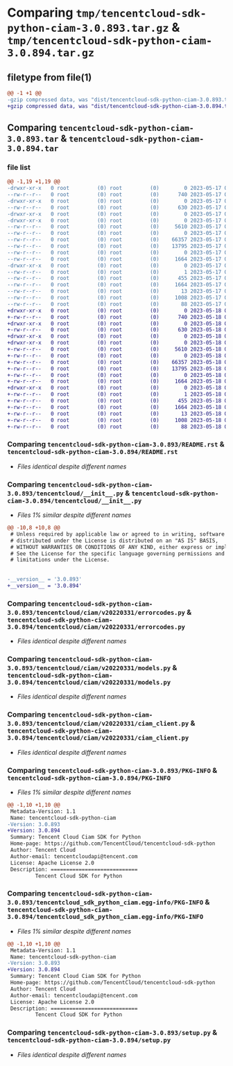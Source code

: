 # Comparing `tmp/tencentcloud-sdk-python-ciam-3.0.893.tar.gz` & `tmp/tencentcloud-sdk-python-ciam-3.0.894.tar.gz`

## filetype from file(1)

```diff
@@ -1 +1 @@
-gzip compressed data, was "dist/tencentcloud-sdk-python-ciam-3.0.893.tar", last modified: Wed May 17 03:26:19 2023, max compression
+gzip compressed data, was "dist/tencentcloud-sdk-python-ciam-3.0.894.tar", last modified: Thu May 18 00:20:32 2023, max compression
```

## Comparing `tencentcloud-sdk-python-ciam-3.0.893.tar` & `tencentcloud-sdk-python-ciam-3.0.894.tar`

### file list

```diff
@@ -1,19 +1,19 @@
-drwxr-xr-x   0 root         (0) root         (0)        0 2023-05-17 03:26:19.000000 tencentcloud-sdk-python-ciam-3.0.893/
--rw-r--r--   0 root         (0) root         (0)      740 2023-05-17 03:26:19.000000 tencentcloud-sdk-python-ciam-3.0.893/README.rst
-drwxr-xr-x   0 root         (0) root         (0)        0 2023-05-17 03:26:19.000000 tencentcloud-sdk-python-ciam-3.0.893/tencentcloud/
--rw-r--r--   0 root         (0) root         (0)      630 2023-05-17 03:26:19.000000 tencentcloud-sdk-python-ciam-3.0.893/tencentcloud/__init__.py
-drwxr-xr-x   0 root         (0) root         (0)        0 2023-05-17 03:26:19.000000 tencentcloud-sdk-python-ciam-3.0.893/tencentcloud/ciam/
-drwxr-xr-x   0 root         (0) root         (0)        0 2023-05-17 03:26:19.000000 tencentcloud-sdk-python-ciam-3.0.893/tencentcloud/ciam/v20220331/
--rw-r--r--   0 root         (0) root         (0)     5610 2023-05-17 03:26:19.000000 tencentcloud-sdk-python-ciam-3.0.893/tencentcloud/ciam/v20220331/errorcodes.py
--rw-r--r--   0 root         (0) root         (0)        0 2023-05-17 03:26:19.000000 tencentcloud-sdk-python-ciam-3.0.893/tencentcloud/ciam/v20220331/__init__.py
--rw-r--r--   0 root         (0) root         (0)    66357 2023-05-17 03:26:19.000000 tencentcloud-sdk-python-ciam-3.0.893/tencentcloud/ciam/v20220331/models.py
--rw-r--r--   0 root         (0) root         (0)    13795 2023-05-17 03:26:19.000000 tencentcloud-sdk-python-ciam-3.0.893/tencentcloud/ciam/v20220331/ciam_client.py
--rw-r--r--   0 root         (0) root         (0)        0 2023-05-17 03:26:19.000000 tencentcloud-sdk-python-ciam-3.0.893/tencentcloud/ciam/__init__.py
--rw-r--r--   0 root         (0) root         (0)     1664 2023-05-17 03:26:19.000000 tencentcloud-sdk-python-ciam-3.0.893/PKG-INFO
-drwxr-xr-x   0 root         (0) root         (0)        0 2023-05-17 03:26:19.000000 tencentcloud-sdk-python-ciam-3.0.893/tencentcloud_sdk_python_ciam.egg-info/
--rw-r--r--   0 root         (0) root         (0)        1 2023-05-17 03:26:19.000000 tencentcloud-sdk-python-ciam-3.0.893/tencentcloud_sdk_python_ciam.egg-info/dependency_links.txt
--rw-r--r--   0 root         (0) root         (0)      455 2023-05-17 03:26:19.000000 tencentcloud-sdk-python-ciam-3.0.893/tencentcloud_sdk_python_ciam.egg-info/SOURCES.txt
--rw-r--r--   0 root         (0) root         (0)     1664 2023-05-17 03:26:19.000000 tencentcloud-sdk-python-ciam-3.0.893/tencentcloud_sdk_python_ciam.egg-info/PKG-INFO
--rw-r--r--   0 root         (0) root         (0)       13 2023-05-17 03:26:19.000000 tencentcloud-sdk-python-ciam-3.0.893/tencentcloud_sdk_python_ciam.egg-info/top_level.txt
--rw-r--r--   0 root         (0) root         (0)     1008 2023-05-17 03:26:19.000000 tencentcloud-sdk-python-ciam-3.0.893/setup.py
--rw-r--r--   0 root         (0) root         (0)       88 2023-05-17 03:26:19.000000 tencentcloud-sdk-python-ciam-3.0.893/setup.cfg
+drwxr-xr-x   0 root         (0) root         (0)        0 2023-05-18 00:20:32.000000 tencentcloud-sdk-python-ciam-3.0.894/
+-rw-r--r--   0 root         (0) root         (0)      740 2023-05-18 00:20:32.000000 tencentcloud-sdk-python-ciam-3.0.894/README.rst
+drwxr-xr-x   0 root         (0) root         (0)        0 2023-05-18 00:20:32.000000 tencentcloud-sdk-python-ciam-3.0.894/tencentcloud/
+-rw-r--r--   0 root         (0) root         (0)      630 2023-05-18 00:20:32.000000 tencentcloud-sdk-python-ciam-3.0.894/tencentcloud/__init__.py
+drwxr-xr-x   0 root         (0) root         (0)        0 2023-05-18 00:20:32.000000 tencentcloud-sdk-python-ciam-3.0.894/tencentcloud/ciam/
+drwxr-xr-x   0 root         (0) root         (0)        0 2023-05-18 00:20:32.000000 tencentcloud-sdk-python-ciam-3.0.894/tencentcloud/ciam/v20220331/
+-rw-r--r--   0 root         (0) root         (0)     5610 2023-05-18 00:20:32.000000 tencentcloud-sdk-python-ciam-3.0.894/tencentcloud/ciam/v20220331/errorcodes.py
+-rw-r--r--   0 root         (0) root         (0)        0 2023-05-18 00:20:32.000000 tencentcloud-sdk-python-ciam-3.0.894/tencentcloud/ciam/v20220331/__init__.py
+-rw-r--r--   0 root         (0) root         (0)    66357 2023-05-18 00:20:32.000000 tencentcloud-sdk-python-ciam-3.0.894/tencentcloud/ciam/v20220331/models.py
+-rw-r--r--   0 root         (0) root         (0)    13795 2023-05-18 00:20:32.000000 tencentcloud-sdk-python-ciam-3.0.894/tencentcloud/ciam/v20220331/ciam_client.py
+-rw-r--r--   0 root         (0) root         (0)        0 2023-05-18 00:20:32.000000 tencentcloud-sdk-python-ciam-3.0.894/tencentcloud/ciam/__init__.py
+-rw-r--r--   0 root         (0) root         (0)     1664 2023-05-18 00:20:32.000000 tencentcloud-sdk-python-ciam-3.0.894/PKG-INFO
+drwxr-xr-x   0 root         (0) root         (0)        0 2023-05-18 00:20:32.000000 tencentcloud-sdk-python-ciam-3.0.894/tencentcloud_sdk_python_ciam.egg-info/
+-rw-r--r--   0 root         (0) root         (0)        1 2023-05-18 00:20:32.000000 tencentcloud-sdk-python-ciam-3.0.894/tencentcloud_sdk_python_ciam.egg-info/dependency_links.txt
+-rw-r--r--   0 root         (0) root         (0)      455 2023-05-18 00:20:32.000000 tencentcloud-sdk-python-ciam-3.0.894/tencentcloud_sdk_python_ciam.egg-info/SOURCES.txt
+-rw-r--r--   0 root         (0) root         (0)     1664 2023-05-18 00:20:32.000000 tencentcloud-sdk-python-ciam-3.0.894/tencentcloud_sdk_python_ciam.egg-info/PKG-INFO
+-rw-r--r--   0 root         (0) root         (0)       13 2023-05-18 00:20:32.000000 tencentcloud-sdk-python-ciam-3.0.894/tencentcloud_sdk_python_ciam.egg-info/top_level.txt
+-rw-r--r--   0 root         (0) root         (0)     1008 2023-05-18 00:20:32.000000 tencentcloud-sdk-python-ciam-3.0.894/setup.py
+-rw-r--r--   0 root         (0) root         (0)       88 2023-05-18 00:20:32.000000 tencentcloud-sdk-python-ciam-3.0.894/setup.cfg
```

### Comparing `tencentcloud-sdk-python-ciam-3.0.893/README.rst` & `tencentcloud-sdk-python-ciam-3.0.894/README.rst`

 * *Files identical despite different names*

### Comparing `tencentcloud-sdk-python-ciam-3.0.893/tencentcloud/__init__.py` & `tencentcloud-sdk-python-ciam-3.0.894/tencentcloud/__init__.py`

 * *Files 1% similar despite different names*

```diff
@@ -10,8 +10,8 @@
 # Unless required by applicable law or agreed to in writing, software
 # distributed under the License is distributed on an "AS IS" BASIS,
 # WITHOUT WARRANTIES OR CONDITIONS OF ANY KIND, either express or implied.
 # See the License for the specific language governing permissions and
 # limitations under the License.
 
 
-__version__ = '3.0.893'
+__version__ = '3.0.894'
```

### Comparing `tencentcloud-sdk-python-ciam-3.0.893/tencentcloud/ciam/v20220331/errorcodes.py` & `tencentcloud-sdk-python-ciam-3.0.894/tencentcloud/ciam/v20220331/errorcodes.py`

 * *Files identical despite different names*

### Comparing `tencentcloud-sdk-python-ciam-3.0.893/tencentcloud/ciam/v20220331/models.py` & `tencentcloud-sdk-python-ciam-3.0.894/tencentcloud/ciam/v20220331/models.py`

 * *Files identical despite different names*

### Comparing `tencentcloud-sdk-python-ciam-3.0.893/tencentcloud/ciam/v20220331/ciam_client.py` & `tencentcloud-sdk-python-ciam-3.0.894/tencentcloud/ciam/v20220331/ciam_client.py`

 * *Files identical despite different names*

### Comparing `tencentcloud-sdk-python-ciam-3.0.893/PKG-INFO` & `tencentcloud-sdk-python-ciam-3.0.894/PKG-INFO`

 * *Files 1% similar despite different names*

```diff
@@ -1,10 +1,10 @@
 Metadata-Version: 1.1
 Name: tencentcloud-sdk-python-ciam
-Version: 3.0.893
+Version: 3.0.894
 Summary: Tencent Cloud Ciam SDK for Python
 Home-page: https://github.com/TencentCloud/tencentcloud-sdk-python
 Author: Tencent Cloud
 Author-email: tencentcloudapi@tencent.com
 License: Apache License 2.0
 Description: ============================
         Tencent Cloud SDK for Python
```

### Comparing `tencentcloud-sdk-python-ciam-3.0.893/tencentcloud_sdk_python_ciam.egg-info/PKG-INFO` & `tencentcloud-sdk-python-ciam-3.0.894/tencentcloud_sdk_python_ciam.egg-info/PKG-INFO`

 * *Files 1% similar despite different names*

```diff
@@ -1,10 +1,10 @@
 Metadata-Version: 1.1
 Name: tencentcloud-sdk-python-ciam
-Version: 3.0.893
+Version: 3.0.894
 Summary: Tencent Cloud Ciam SDK for Python
 Home-page: https://github.com/TencentCloud/tencentcloud-sdk-python
 Author: Tencent Cloud
 Author-email: tencentcloudapi@tencent.com
 License: Apache License 2.0
 Description: ============================
         Tencent Cloud SDK for Python
```

### Comparing `tencentcloud-sdk-python-ciam-3.0.893/setup.py` & `tencentcloud-sdk-python-ciam-3.0.894/setup.py`

 * *Files identical despite different names*


